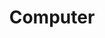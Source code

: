---
pid: pt154
title: Computer
location_transcription: 32nd and Market
coordinates: "[-75.188116320488, 39.955605085828]"
zipcode: '19808'
gen_neighborhood: 
neighborhood: 
outside_phl: 'Wilmington DE '
age: '19'
age_range: 13-19
instagram: 
image_file_name: pt_154.jpg
proposal_transcription: This represents the avenue of technology.
topic: Technology
topic_summary: '0'
type: Other No Form
keywords_other: 
credit: Donavan Broussard
image_labels: 
twitter: 
facebook: 
permalink: "/monuments/pt154/"
layout: item-page
---
